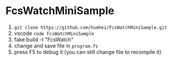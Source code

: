 # FcsWatchMiniSample
1. `git clone https://github.com/humhei/FcsWatchMiniSample.git`
2. vscode `code FcsWatchMiniSample`
1. fake build -t "FcsWatch"
2. change and save file in `program.fs`
3. press F5 to debug it (you can still change file to recompile it)
